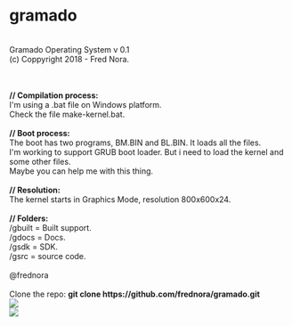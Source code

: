 # gramado

<br>Gramado Operating System v 0.1 
<br>(c) Coppyright 2018 - Fred Nora.

<br>
<br><b>// Compilation process:</b>
<br>I'm using a .bat file on Windows platform.
<br>Check the file make-kernel.bat.

<br>
<br><b>// Boot process:</b>
<br>The boot has two programs, BM.BIN and BL.BIN. It loads all the files.
<br>I'm working to support GRUB boot loader. But i need to load the kernel and some other files. 
<br>Maybe you can help me with this thing.

<br>
<br><b>// Resolution:</b>
<br>The kernel starts in Graphics Mode, resolution 800x600x24.

<br>
<br><b>// Folders:</b>
<br>/gbuilt  = Built support.
<br>/gdocs   = Docs.
<br>/gsdk    = SDK.
<br>/gsrc    = source code.

<br>
<br>@frednora

<br>
<br>Clone the repo: <b> git clone https://github.com/frednora/gramado.git </b>

<br>
<img src="https://github.com/frednora/gramado/blob/master/gdocs/2018/scrshots/gui.png">
<br>
<img src="https://github.com/frednora/gramado/blob/master/gdocs/2018/scrshots/gramado2.png">
